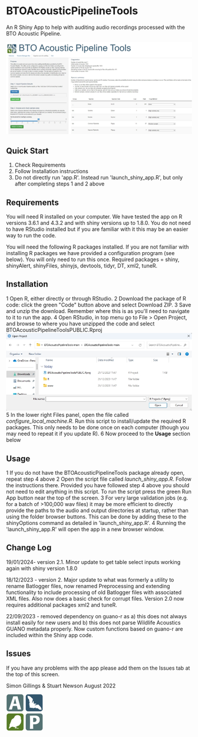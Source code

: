 # BTOAcousticPipelineTools
An R Shiny App to help with auditing audio recordings processed with the BTO Acoustic Pipeline.

![Screenshot](https://github.com/BritishTrustForOrnithology/BTOAcousticPipelineTools/blob/main/www/screengrab01.jpg)

## Quick Start

1. Check Requirements
2. Follow Installation instructions
3. Do not directly run 'app.R'. Instead run 'launch_shiny_app.R', but only after completing steps 1 and 2 above


## Requirements

You will need R installed on your computer. We have tested the app on R versions 3.6.1 and 4.3.2 and with shiny versions up to 1.8.0. You do not need to have RStudio installed but if you are familiar with it this may be an easier way to run the code.

You will need the following R packages installed. If you are not familiar with installing R packages we have provided a configuration program (see below). You will only need to run this once. Required packages = shiny, shinyAlert, shinyFiles, shinyjs, devtools, tidyr, DT, xml2, tuneR.


## Installation

1 Open R, either directly or through RStudio.
2 Download the package of R code: click the green "Code" button above and select Download ZIP. 
3 Save and unzip the download. Remember where this is as you'll need to navigate to it to run the app.
4 Open RStudio, in top menu go to File > Open Project, and browse to where you have unzipped the code and select BTOAcousticPipelineToolsPUBLIC.Rproj
![Screenshot](https://github.com/BritishTrustForOrnithology/BTOAcousticPipelineTools/blob/main/www/help_open_project.jpg)
5 In the lower right Files panel, open the file called *configure_local_machine.R*. Run this script to install/update the required R packages. This only needs to be done once on each computer (though you may need to repeat it if you update R).
6 Now proceed to the **Usage** section below


## Usage

1 If you do not have the BTOAcousticPipelineTools package already open, repeat step 4 above
2 Open the script file called *launch_shiny_app.R*. Follow the instructions there. Provided you have followed step 4 above you should not need to edit anything in this script. To run the script press the green Run App button near the top of the screen.
3 For very large validation jobs (e.g. for a batch of >100,000 wav files) it may be more efficient to directly provide the paths to the audio and output directories at startup, rather than using the folder browser buttons. This can be done by adding these to the shinyOptions command as detailed in 'launch_shiny_app.R'. 
4 Running the 'launch_shiny_app.R' will open the app in a new browser window.


## Change Log

19/01/2024- version 2.1. Minor update to get table select inputs working again with shiny version 1.8.0

18/12/2023 - version 2. Major update to what was formerly a utility to rename Batlogger files, now renamed Preprocessing and extending functionality to include processing of old Batlogger files with associated XML files. Also now does a basic check for corrupt files. Version 2.0 now requires additional packages xml2 and tuneR.

22/09/2023 - removed dependency on guano-r as a) this does not always install easily for new users and b) this does not parse Wildlife Acoustics GUANO metadata properly. Now custom functions based on guano-r are included within the Shiny app code.


## Issues

If you have any problems with the app please add them on the Issues tab at the top of this screen.

Simon Gillings & Stuart Newson
August 2022

![APlogo](https://github.com/BritishTrustForOrnithology/BTOAcousticPipelineTools/blob/main/www/APlogo100px.png)



